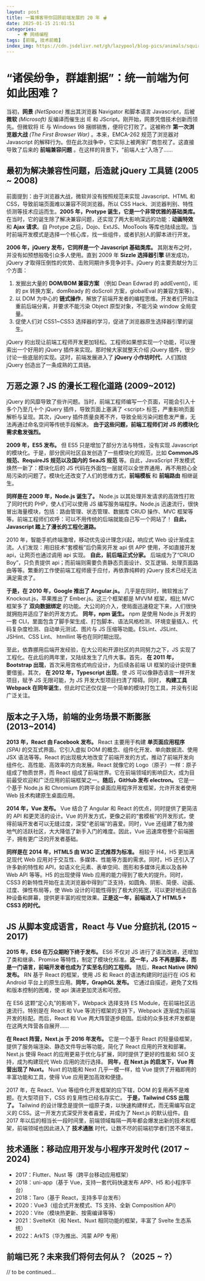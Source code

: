 ```yaml
---
layout: post
title: 一篇博客带你回顾前端发展的 20 年 🫕
date: 2025-01-15 21:01:51
categories:
    - 🌍️ 网络编程
tags: [前端, 技术前瞻]
index_img: https://cdn.jsdelivr.net/gh/lazypool/blog-pics/animals/squirrel.png
---
```


# “诸侯纷争，群雄割据”：统一前端为何如此困难？

当初，**网景** _(NetSpace)_ 推出其浏览器 Navigator 和脚本语言 Javascript，后被 **微软** _(Microsoft)_ 反编译而催生出 IE 和 JScript。刚开始，网景凭借技术创新而领先。但微软将 IE 与 Windows 98 捆绑销售，便将它打败了。这被称作 **第一次浏览器大战** _(The First Browser War)_ 。本来，EMCA-262 规范了浏览器对 Javascript 的解释行为。但在此次战争中，它实际上被两家厂商忽视了。这直接导致了后来的 **前端兼容问题** 。在这样的背景下，“前端人士”入场了……

## 最初为解决兼容性问题，后造就 jQuery 工具链 (2005 ~ 2008)

前面提到：由于浏览器大战，微软并没有按照规范来实现 Javascript、HTML 和 CSS，导致前端页面难以兼容不同浏览器。所以 CSS Hack、浏览器判别、特性侦测等技术应运而生。**2005 年，Protype 诞生，它是一个非常优雅的基础类库。** 在当时，它的诞生除了解决兼容问题，还实现了两大影响深远的功能：**动画特效** 和 **Ajax 请求**。自 Protype 之后，Dojo、ExtJS、MooTools 等库也陆续出现。当时前端开发模式是选择一个核心库，找一些组件，或者扒别人的脚本进行开发。

**2006 年，jQuery 发布，它同样是一个 Javascript 基础类库。** 其刚发布之时，并没有如预想般吸引众多人使用。直到 2009 年 **Sizzle 选择器引擎** 研发成功，jQuery 才取得压倒性的优势、击败同期许多竞争对手。jQuery 的主要贡献分为三个方面：

1. 发掘出大量的 **DOM/BOM 兼容方案** （例如 Dean Edwrad 的 addEvent()，IE 的 px 转换方案，domReady 的 doScroll 方案，globalEval 的兼容方案等）。
2. 以 DOM 为中心的 **链式操作**，解放了前端开发者的编程思维。开发者们开始注重前后端分离，并要求不能污染 Object 原型对象，不能污染 window 全局变量。
3. 促使人们对 CSS1~CSS3 选择器的学习，促进了浏览器原生选择器引擎的诞生。

jQuery 的出现让前端工程师开发更加轻松。工程师如果想实现一个功能，可以搜索出一个好用的 jQuery 插件来实现。那时候大家就整天介绍 jQuery 插件，很少讨论一些底层的实现。这时，前端发展进入了 **jQuery 小作坊时代**，人们围绕 jQuery 创造出了一条成熟的工具链。

## 万恶之源？JS 的漫长工程化道路 (2009~2012)

jQuery 的风靡导致了些许问题。当时，前端工程师编写一个页面，可能会引入十多个乃至几十个 jQuery 插件，导致页面上塞满了 \<script> 标签，严重影响页面解析与呈现。其次，jQuery 插件质量良莠不齐，导致全局污染问题愈发严重，无法再通过命名空间等传统手段解决。 **由于这些问题，前端工程师们对 JS 的模块化需求愈发强烈。**

**2009 年，ES5 发布。** 但 ES5 只是增加了部分方法与特性，没有实现 Javascript 的模块化。于是，部分民间社区自发创造了一些模块化的规范，比如 **CommonJS 规范、RequireJS 规范以及国内的 SeaJS 规范** 等。自此，JavaScript 开发模式焕然一新了：模块化后的 JS 代码在外面包一层就可以全世界通用，再不用担心全局污染的问题了。模块化还改变了人们的思维方式，**前端模板** 和 **前端路由** 相继诞生。

**同样是在 2009 年，Node.js 诞生了。** Node.js 以其处理并发请求的高效性打败了同时代的 PHP，使人们可以使用 JS 编写服务端程序。Node.js 迅速流行，很快冒出海量模块，包括：路由管理、状态管理、数据库 CRUD 操作、MVC 框架等等。前端工程师们欢呼：可以不用传统的后端就能自己写一个网站了！ **自此，Javascript 踏上了漫长的工程化道路。**

2010 年，智能手机终端激增，移动优先设计理念兴起，响应式 Web 设计渐成主流。人们发现：用旧技术“套模板”后仍需另开发 api 供 APP 使用，不如直接开发 api，让网页也通过调用 api 实现。 **自此，前后端正式分家。** 后端成为了“CRUD Boy”，只负责提供 api；而前端则需要负责静态页面设计、交互逻辑、处理页面路由等等。繁重的工作使前端工程师疲于应付，再依靠纯粹的 jQuery 技术已经无法满足需求了。

**于是，在 2010 年，Google 推出了 Angular.js。** 几乎是在同时，微软推出了 Knockout.js，苹果推出了 Ember.js。这三个框架都是 MVVM 框架，相比 MVC 框架多了 **双向数据绑定** 的功能。大公司的介入，使局面迅速稳定下来，人们很快就拥抱并适应了新的开发方式。 **同年，npm 诞生。** npm 是使用 Node.js 开发的一套 CLI，里面包含了脚手架生成、打包脚本、语法风格检测、环境变量插入、代码复杂度检测、自动单元测试、图片与 JS 压缩等功能。ESLint、JSLint、JSHint、CSS Lint、 htmllint 等也在同时期出现。

至此，依靠挪用后端开发经验，在大公司和开源社区的共同努力之下，JS 实现了工程化。在此后的两年里，又陆续发生了几件大事。首先， **在 2011 年，Bootstrap 出现**，首次采用宫格式响应设计，为后续各前端 UI 框架的设计提供重要借鉴。其次， **在 2012 年，Typescript 出现**，使 JS 可以像静态语言一样开发项目，赋予 JS 无限可能，为 JS 开发大型项目扫清了障碍。同时， **构建工具 Webpack 在同年诞生**，但此时它还仅仅是一个简单的模块打包工具，并没有引起广泛关注。

## 版本之子入场，前端的业务场景不断膨胀 (2013~2014)

**2013 年，React 由 Facebook 发布。** React 主要用于构建 **单页面应用程序** _(SPA)_ 的交互式界面。它引入虚拟 DOM 的概念、组件化开发、单向数据流、使用 JSX 语法等等。React 的出现极大地改变了前端开发的方式，推动了前端开发向组件化、高性能、高效率的方向发展。React 就像它的 Logo（原子）一样：原子组成了物质世界，而 React 组成了前端世界。它在前端领域的影响巨大，成为目前最受欢迎和广泛应用的前端框架之一。**随后，GitHub 发布 electron。** 它是一个基于 Node.js 和 Chromium 的跨平台桌面应用程序开发框架，允许开发者使用 Web 技术构建原生桌面应用。

**2014 年，Vue 发布。** Vue 结合了 Angular 和 React 的优点，同时提供了更简洁的 API 和更灵活的设计。Vue 的开发方式，更像之前的“套模板”的开发形式，使得前端开发者可以无缝过度，深受“老前端”的喜爱。同时，Vue 还组建了极为接地气的活跃社区，大大降低了新手入门的难度。因此，Vue 迅速席卷整个前端圈子，拥有更广泛的开发者基础。

**同样是在 2014 年，HTML5 由 W3C 正式推荐为标准。** 相较于 H4，H5 更加满足现代 Web 应用对于交互性、多媒体、性能等方面的需求。同时，H5 还引入了许多新的特性和 API，如语义化元素、表单空间、图形和多媒体元素以及各种 Web API 等等。H5 的出现使得 Web 应用的能力得到了极大的提升。同时，CSS3 的新特性开始在主流浏览器中得到广泛支持，如圆角、阴影、简便、动画、过度、弹性布局等，使 Web 设计的可能性得到了极大的拓宽，可以更好地适应各种设备和屏幕，提供更丰富的视觉效果。**正是这一年，前端进入了 HTML5 + CSS3 的时代。**

## JS 从脚本变成语言，React 与 Vue 分庭抗礼 (2015 ~ 2017)

**2015 年，ES6 在万众期盼下终于发布。** ES6 不仅对 JS 进行了语法改进，还增加了类和继承、Promise 等特性，制定了模块化标准。**这一年，JS 不再是脚本，而是一门语言，前端开发者也成为了实至名归的工程师。** 随后，**React Native (RN) 发布。** RN 基于 React 的框架，使用 JS 和 React 的语法构建同时运行在 iOS 和 Android 平台上的原生应用。**同年，GraphQL 发布。** 它通过自描述，避免了文档和版本控制的困难，使 api 演进更加灵活和可控。

在 ES6 这颗“定心丸”的影响下，Webpack 选择支持 ES Module，在前端社区迅速流行。特别是在 React 和 Vue 等流行框架的支持下，Webpack 逐渐成为前端开发的标配。而后，React 和 Vue 两大阵营逐步稳固。后续的众多技术开发都是在这两大阵营各自展开……

**在 React 阵营，Next.js 于 2016 年发布。** 它是一个基于 React 的轻量级框架，提供了服务端渲染、静态文件导出等功能，简化了 React 应用的开发和部署。Next.js 使得 React 的应用更易于优化与扩展，同时提供了更好的性能和 SEO 支持，成为构建现代 Web 应用的流行选择。 **同年，在 Next.js 的启发下，Vue 阵营出现了 Nuxt。** Nuxt 的功能和 Next 几乎一模一样，给 Vue 提供了开箱即用的丰富功能和工具，使得 Vue 应用更加高效和便捷。

2017 年，在 React、Vue 等组件化开发框架的应下辖，DOM 的复用再不是难题。在大型项目下，CSS 的复用性已经名存实亡。 **于是，Tailwind CSS 出现了。** Tailwind 的设计理念是提供一组原子类，以快速构建样式，而无需编写自定义的 CSS。这一开发方式深受开发者喜爱，并成为了 Next.js 的默认组件。自 2017 年以后的相当长一段时间里，前端领域每隔一两年都会爆发出新的技术和框架，前端领域也因此进入了 **技术通胀** 时代，让数不尽的前端初学者们苦不堪言。

## 技术通胀：移动应用开发与小程序开发时代 (2017 ~ 2024)

- 2017：Flutter、Nust 等（跨平台移动应用框架）
- 2018：uni-app（基于 Vue，支持一套代码快速发布 APP、H5 和小程序平台）
- 2018：Taro（基于 React，支持多平台发布）
- 2020：Vue3（组合式开发模式、TS 支持、全新 Composition API）
- 2020：Vite（模块热更新、按需编译等等）
- 2021：SvelteKit（和 Next、Nuxt 相同功能的框架，丰富了 Svelte 生态系统）
- 2022：ArkTS（华为推出、鸿蒙 APP 专用）

## 前端已死？未来我们将何去何从？（2025 ~ ?）

// to be continued...
